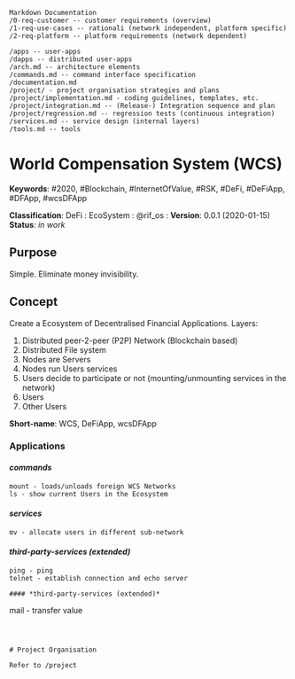 ```
Markdown Documentation
/0-req-customer -- customer requirements (overview)
/1-req-use-cases -- rationali (network independent, platform specific)
/2-req-platform -- platform requirements (network dependent)

/apps -- user-apps
/dapps -- distributed user-apps
/arch.md -- architecture elements
/commands.md -- command interface specification
/documentation.md
/project/ - project organisation strategies and plans
/project/implementation.md - coding guidelines, templates, etc.
/project/integration.md -- (Release-) Integration sequence and plan
/project/regression.md -- regression tests (continuous integration)
/services.md -- service design (internal layers)
/tools.md -- tools
```

# World Compensation System (WCS)
__Keywords__: #2020, #Blockchain, #InternetOfValue, #RSK, #DeFi, #DeFiApp, #DFApp, #wcsDFApp

__Classification__: DeFi : EcoSystem : @rif_os : 
__Version__: 0.0.1 (2020-01-15)
__Status__: *in work*

## Purpose 

Simple. Eliminate money invisibility.

## Concept

Create a Ecosystem of Decentralised Financial Applications.
Layers: 
1. Distributed peer-2-peer (P2P) Network (Blockchain based)
1. Distributed File system
1. Nodes are Servers
1. Nodes run Users services
1. Users decide to participate or not (mounting/unmounting services in the network)
1. Users
1. Other Users

__Short-name__: WCS, DeFiApp, wcsDFApp

### Applications
#### *commands*

```
mount - loads/unloads foreign WCS Networks
ls - show current Users in the Ecosystem
```

#### *services*
```
mv - allocate users in different sub-network
```

#### *third-party-services (extended)*
```
ping - ping 
telnet - establish connection and echo server

#### *third-party-services (extended)*
```
mail - transfer value
```



# Project Organisation

Refer to /project
